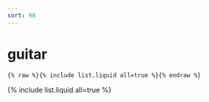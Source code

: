 ```yaml
---
sort: 98
---
```


# guitar

```
{% raw %}{% include list.liquid all=true %}{% endraw %}
```

{% include list.liquid all=true %}
